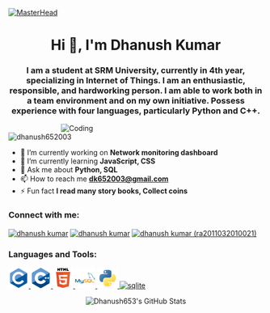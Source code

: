 [![MasterHead](https://t3.ftcdn.net/jpg/01/94/01/00/360_F_194010093_9tC5JNVsiEOlVDs2F5Y6d0paYrdWTdbT.jpg)](https://rishavchanda.io)

<h1 align="center">Hi 👋, I'm Dhanush Kumar</h1>
<h3 align="center">I am a student at SRM University, currently in 4th year, specializing in Internet of Things. I am an enthusiastic, responsible, and hardworking person. I am able to work both in a team environment and on my own initiative. Possess experience with four languages, particularly Python and C++.</h3>

<img align="right" alt="Coding" width="400" src="https://cdn.dribbble.com/users/1162077/screenshots/3848914/programmer.gif">

<p align="left"> <img src="https://komarev.com/ghpvc/?username=dhanush652003&label=Profile%20views&color=0e75b6&style=flat" alt="dhanush652003" /> </p>

- 🔭 I’m currently working on **Network monitoring dashboard**
- 🌱 I’m currently learning **JavaScript, CSS**
- 💬 Ask me about **Python, SQL**
- 📫 How to reach me **dk652003@gmail.com**
- ⚡ Fun fact **I read many story books, Collect coins**

<h3 align="left">Connect with me:</h3>
<p align="left">
<a href="https://linkedin.com/in/dhanush kumar" target="blank"><img align="center" src="https://raw.githubusercontent.com/rahuldkjain/github-profile-readme-generator/master/src/images/icons/Social/linked-in-alt.svg" alt="dhanush kumar" height="30" width="40" /></a>
<a href="https://fb.com/dhanush kumar" target="blank"><img align="center" src="https://raw.githubusercontent.com/rahuldkjain/github-profile-readme-generator/master/src/images/icons/Social/facebook.svg" alt="dhanush kumar" height="30" width="40" /></a>
<a href="https://www.hackerrank.com/dhanush kumar (ra2011032010021)" target="blank"><img align="center" src="https://raw.githubusercontent.com/rahuldkjain/github-profile-readme-generator/master/src/images/icons/Social/hackerrank.svg" alt="dhanush kumar (ra2011032010021)" height="30" width="40" /></a>
</p>

<h3 align="left">Languages and Tools:</h3>
<p align="left"> 
<a href="https://www.cprogramming.com/" target="_blank" rel="noreferrer"> <img src="https://raw.githubusercontent.com/devicons/devicon/master/icons/c/c-original.svg" alt="c" width="40" height="40"/> </a> 
<a href="https://www.w3schools.com/cpp/" target="_blank" rel="noreferrer"> <img src="https://raw.githubusercontent.com/devicons/devicon/master/icons/cplusplus/cplusplus-original.svg" alt="cplusplus" width="40" height="40"/> </a> 
<a href="https://www.w3.org/html/" target="_blank" rel="noreferrer"> <img src="https://raw.githubusercontent.com/devicons/devicon/master/icons/html5/html5-original-wordmark.svg" alt="html5" width="40" height="40"/> </a> 
<a href="https://www.mysql.com/" target="_blank" rel="noreferrer"> <img src="https://raw.githubusercontent.com/devicons/devicon/master/icons/mysql/mysql-original-wordmark.svg" alt="mysql" width="40" height="40"/> </a> 
<a href="https://www.python.org" target="_blank" rel="noreferrer"> <img src="https://raw.githubusercontent.com/devicons/devicon/master/icons/python/python-original.svg" alt="python" width="40" height="40"/> </a> 
<a href="https://www.sqlite.org/" target="_blank" rel="noreferrer"> <img src="https://www.vectorlogo.zone/logos/sqlite/sqlite-icon.svg" alt="sqlite" width="40" height="40"/> </a> 
</p>

<p align="center">
  <img src="https://github-readme-stats.vercel.app/api?username=Dhanush653&show_icons=true&theme=radical" alt="Dhanush653's GitHub Stats" />
</p>
